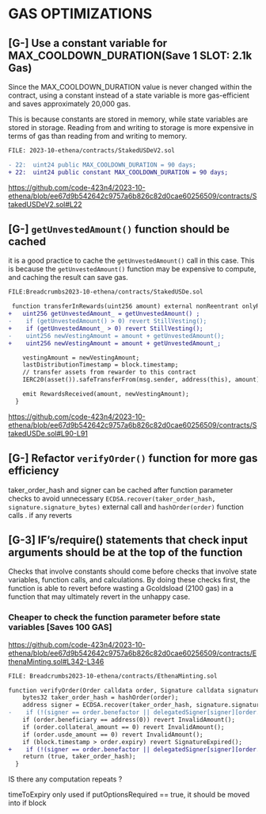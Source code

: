 # GAS OPTIMIZATIONS

##

## [G-] Use a constant variable for MAX_COOLDOWN_DURATION(Save 1 SLOT: 2.1k Gas)

Since the MAX_COOLDOWN_DURATION value is never changed within the contract, using a constant instead of a state variable is more gas-efficient and saves approximately 20,000 gas.

This is because constants are stored in memory, while state variables are stored in storage. Reading from and writing to storage is more expensive in terms of gas than reading from and writing to memory.

```diff
FILE: 2023-10-ethena/contracts/StakedUSDeV2.sol

- 22:  uint24 public MAX_COOLDOWN_DURATION = 90 days;
+ 22:  uint24 public constant MAX_COOLDOWN_DURATION = 90 days;

```
https://github.com/code-423n4/2023-10-ethena/blob/ee67d9b542642c9757a6b826c82d0cae60256509/contracts/StakedUSDeV2.sol#L22

##

## [G-] ``getUnvestedAmount()`` function should be cached 

it is a good practice to cache the ``getUnvestedAmount()`` call in this case. This is because the ``getUnvestedAmount()`` function may be expensive to compute, and caching the result can save gas.

```diff
FILE:Breadcrumbs2023-10-ethena/contracts/StakedUSDe.sol

 function transferInRewards(uint256 amount) external nonReentrant onlyRole(REWARDER_ROLE) notZero(amount) {
+   uint256 getUnvestedAmount_ = getUnvestedAmount() ;
-    if (getUnvestedAmount() > 0) revert StillVesting();
+    if (getUnvestedAmount_ > 0) revert StillVesting();
-    uint256 newVestingAmount = amount + getUnvestedAmount();
+    uint256 newVestingAmount = amount + getUnvestedAmount_;

    vestingAmount = newVestingAmount;
    lastDistributionTimestamp = block.timestamp;
    // transfer assets from rewarder to this contract
    IERC20(asset()).safeTransferFrom(msg.sender, address(this), amount);

    emit RewardsReceived(amount, newVestingAmount);
  }

```
https://github.com/code-423n4/2023-10-ethena/blob/ee67d9b542642c9757a6b826c82d0cae60256509/contracts/StakedUSDe.sol#L90-L91

##

## [G-] Refactor ``verifyOrder()`` function for more gas efficiency 

taker_order_hash and signer can be cached after function parameter checks to avoid unnecessary ``ECDSA.recover(taker_order_hash, signature.signature_bytes)`` external call  and ``hashOrder(order)`` function calls . if any reverts 

##

## [G-3] IF’s/require() statements that check input arguments should be at the top of the function

Checks that involve constants should come before checks that involve state variables, function calls, and calculations. By doing these checks first, the function is able to revert before wasting a Gcoldsload (2100 gas) in a function that may ultimately revert in the unhappy case.

### Cheaper to check the function parameter before state variables [Saves 100 GAS]

https://github.com/code-423n4/2023-10-ethena/blob/ee67d9b542642c9757a6b826c82d0cae60256509/contracts/EthenaMinting.sol#L342-L346


```diff
FILE: Breadcrumbs2023-10-ethena/contracts/EthenaMinting.sol

function verifyOrder(Order calldata order, Signature calldata signature) public view override returns (bool, bytes32) {
    bytes32 taker_order_hash = hashOrder(order);
    address signer = ECDSA.recover(taker_order_hash, signature.signature_bytes);
-    if (!(signer == order.benefactor || delegatedSigner[signer][order.benefactor])) revert InvalidSignature();
    if (order.beneficiary == address(0)) revert InvalidAmount();
    if (order.collateral_amount == 0) revert InvalidAmount();
    if (order.usde_amount == 0) revert InvalidAmount();
    if (block.timestamp > order.expiry) revert SignatureExpired();
+    if (!(signer == order.benefactor || delegatedSigner[signer][order.benefactor])) revert InvalidSignature();
    return (true, taker_order_hash);
  }

```


 


IS there any computation repeats ?

timeToExpiry only used if putOptionsRequired == true, it should be moved into if block

